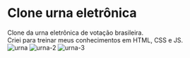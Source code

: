 # Clone urna eletrônica
 Clone da urna eletrônica de votação brasileira.</br>
Criei para treinar meus conhecimentos em HTML, CSS e JS.</br>
![urna](https://user-images.githubusercontent.com/88047329/132988911-9cf0bc1f-f6af-4383-8bff-d710971d23f3.PNG)
![urna-2](https://user-images.githubusercontent.com/88047329/132988916-c92c8501-2ff3-4c39-81a1-3191efd9c8d0.PNG)
![urna-3](https://user-images.githubusercontent.com/88047329/132988919-2488e8ee-f421-4fe1-9a6a-db00d4b7a5bf.PNG)
